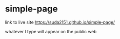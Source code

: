 # simple-page

link to live site https://suda2151.github.io/simple-page/

whatever I type will appear on the public web
